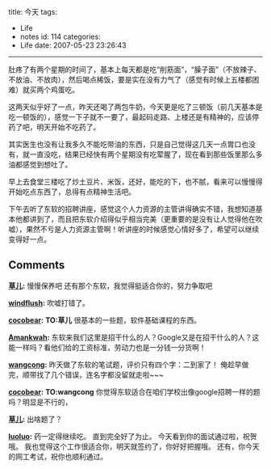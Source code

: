 title: 今天
tags:
  - Life
  - notes
id: 114
categories:
  - Life
date: 2007-05-23 23:26:43
---

肚疼了有两个星期的时间了，基本上每天都是吃“削筋面”，“臊子面”（不放辣子、不放油、不放肉），然后喝点稀饭，要是实在没有力气了（感觉有时候上五楼都困难）就买两个鸡蛋吃。

这两天似乎好了一点，昨天还喝了两包牛奶，今天更是吃了三顿饭（前几天基本是吃一顿饭的），感觉一下子就不一要了，最起码走路、上楼还是有精神的，应该停药了吧，明天开始不吃药了。

其实医生也没有让我多久不能吃带油的东西，只是自己觉得这几天一点胃口也没有，就一直没吃，结果已经快有两个星期没有吃荤腥了，现在看到那些饭里那么多油都感觉到想吐了。

早上去食堂三楼吃了炒土豆片、米饭，还好，能吃的下，也不腻，看来可以慢慢得开始吃点东西了，总得有点精神生活吧。

下午去听了东软的招聘讲座，感觉这个人力资源的主管讲得确实不错，我想知道基本他都讲到了，而且把东软介绍得似乎相当完美（更重要的是没有让人觉得他在吹嘘），果然不亏是人力资源主管啊！听讲座的时候感觉心情好多了，希望可以继续变得好一点。
## Comments

**[草儿](#221 "2007-05-24 10:25:54"):** 慢慢保养吧 还有那个东软，我觉得挺适合你的，努力争取吧

**[windflush](#222 "2007-05-24 14:16:19"):** 吹嘘打错了。

**[cocobear](#223 "2007-05-25 14:43:27"):** **TO:草儿** 很基本的一些题，软件基础课程的东西。

**[Amankwah](#224 "2007-05-25 06:53:46"):** 东软来我们这里是招干什么的人？Google又是在招干什么的人？这能一样吗？看他们给的工资标准，劳动力也是一分钱一分货啊！

**[wangcong](#225 "2007-05-24 18:31:57"):** 昨天做了东软的笔试题，评价只有四个字：二到家了！ 俺趁早做完，顺带找了几个错误，连名字都没留就走啦~~~

**[cocobear](#226 "2007-05-24 19:19:53"):** **TO:wangcong** 你觉得东软适合在咱们学校出像google招聘一样的题吗？明显是不行的，

**[草儿](#227 "2007-05-24 21:22:10"):** 出啥题了？

**[luoluo](#228 "2007-05-26 14:33:37"):** 药一定得继续吃。 直到完全好了为止。 今天看到你的面试通过啦，祝贺哦。 我也觉得这个工作很适合你，明天就签约了，你好好把握哦。 还有，你今天的网工考试，祝你也顺利通过。

